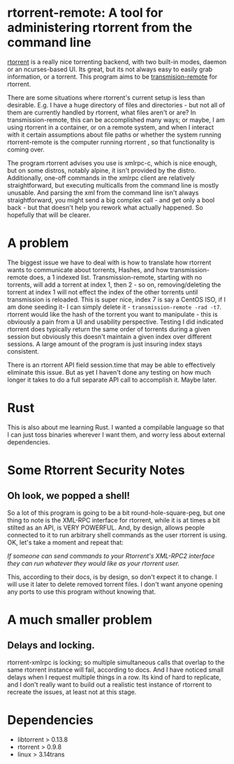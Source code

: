# rtorrent-remote: A tool for administering rtorrent from the command line

[rtorrent](https://github.com/rakshasa/rtorrent) is a really nice torrenting backend, with two built-in modes, daemon or an ncurses-based UI. Its great, but its not always easy to easily grab information, or a torrent.
This program aims to be [transmision-remote](https://github.com/transmission/transmission/blob/master/utils/remote.cc) for rtorrent.

There are some situations where rtorrent's current setup is less than desirable. E.g. I have a huge directory of files and directories - but not all of them are currently handled by rtorrent, what files aren't or are? In transmission-remote, this can be accomplished many ways; or maybe, I am using rtorrent in a container, or on a remote system, and when I interact with it certain assumptions about file paths or whether the system running rtorrent-remote is the computer running rtorrent , so that functionality is coming over.

The program rtorrent advises you use is xmlrpc-c, which is nice enough, but on some distros, notably alpine, it isn't provided by the distro. Additionally, one-off commands in the xmlrpc client are relatively straightforward, but executing multicalls from the command line is mostly unusable. And parsing the xml from the command line isn't always straightforward, you might send a big complex call - and get only a bool back - but that doesn't help you rework what actually happened. So hopefully that will be clearer.

# A problem


The biggest issue we have to deal with is how to translate how rtorrent wants to communicate about torrents, Hashes, and how transmission-remote does, a 1 indexed list. Transmission-remote, starting with no torrents, will add a torrent at index 1, then 2 - so on, removing/deleting the torrent at index 1 will not effect the index of the other torrents until transmission is reloaded. This is super nice, index 7 is say a CentOS ISO, if I am done seeding it- I can simply delete it - `transmission-remote -rad -t7`. rtorrent would like the hash of the torrent you want to manipulate - this is obviously a pain from a UI and usability perspective. Testing I did indicated rtorrent does typically return the same order of torrents during a given session but obviously this doesn't maintain a given index over different sessions. A large amount of the program is just insuring index stays consistent.

There is an rtorrent API field session.time that may be able to effectively eliminate this issue. But as yet I haven't done any testing on how much longer it takes to do a full separate API call to accomplish it. Maybe later.



# Rust

This is also about me learning Rust. I wanted a compilable language so that I can just toss binaries wherever I want them, and worry less about external dependencies.

# Some Rtorrent Security Notes
## Oh look, we popped a shell!
So a lot of this program is going to be a bit round-hole-square-peg, but one thing to note is the XML-RPC interface for rtorrent, while it is at times a bit stilted as an API, is VERY POWERFUL. And, by design, allows people connected to it to run arbitrary shell commands as the user rtorrent is using. OK, let's take a moment and repeat that:

*If someone can send commands to your Rtorrent's XML-RPC2 interface they can run whatever they would like as your rtorrent user.*

This, according to their docs, is by design, so don't expect it to change. I will use it later to delete removed torrent files. I don't want anyone opening any ports to use this program without knowing that.

# A much smaller problem
## Delays and locking. 
rtorrent-xmlrpc is locking; so multiple simultaneous calls that overlap to the same rtorrent instance will fail, according to docs. And I have noticed small delays when I request multiple things in a row. Its kind of hard to replicate, and I don't really want to build out a realistic test instance of rtorrent to recreate the issues, at least not at this stage.

# Dependencies

 * libtorrent > 0.13.8
 * rtorrent > 0.9.8
 * linux > 3.14trans
